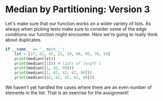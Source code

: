 # Median by Partitioning: Version 3

Let's make sure that our function works on a wider variety of lists. As
always when picking tests make sure to consider some of the edge
conditions our function might encounter. Here we're going to really
think about duplicates.

```python
if __name__ == '__main__':
    lst = [37, 61, 42, 21, 19, 86, 95, 78, 54]
    print(median(lst))
    print(median([1])) # lists of length 1
    print(median([1, 42, 99]))
    print(median([1, 42, 42, 42, 99]))
    print(median([42, 42, 42, 42, 99]))

```

We haven't yet handled the cases where there are an even number of
elements in the list. That is an exercise for the assignment!